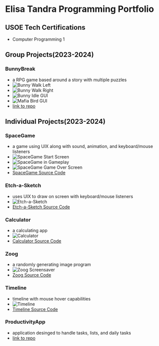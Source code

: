 # Elisa Tandra Programming Portfolio

## USOE Tech Certifications
* Computer Programming 1

## Group Projects(2023-2024)
### BunnyBreak
* a RPG game based around a story with multiple puzzles
* ![Bunny Walk Left](https://github.com/9606841/BunnyPrisonGame/blob/main/images/BunWalkLeft.gif?raw=true)
* ![Bunny Walk Right](https://github.com/9606841/BunnyPrisonGame/blob/main/images/BunWalkRight.gif?raw=true)
* ![Bunny Idle GUI](https://github.com/9606841/BunnyPrisonGame/blob/main/images/Bunny%20Idle.gif?raw=true)
* ![Mafia Bird GUI](https://github.com/9606841/BunnyPrisonGame/blob/main/images/MafiaBirdOB.png?raw=true)
* [link to repo](https://github.com/9606841/BunnyPrisonGame)

## Individual Projects(2023-2024)
### SpaceGame
* a game using UIX along with sound, animation, and keyboard/mouse listeners
* ![SpaceGame Start Screen](https://github.com/9606841/ProgrammingPortfolio/blob/main/images/SpaceGameStart.png?raw=true)
* ![SpaceGame in Gameplay](https://github.com/9606841/ProgrammingPortfolio/blob/main/images/SpaceGame.png?raw=true)
* ![SpaceGame Game Over Screen](https://github.com/9606841/ProgrammingPortfolio/blob/main/images/SpaceGameEnd.png?raw=true)
* [SpaceGame Source Code](https://github.com/9606841/ProgrammingPortfolio/blob/main/src/SpaceGame.zip)
### Etch-a-Sketch
* uses UIX to draw on screen with keyboard/mouse listeners
* ![Etch-a-Sketch](https://github.com/9606841/ProgrammingPortfolio/blob/main/images/Etch-a-Sketch.png?raw=true)
* [Etch-a-Sketch Source Code](https://github.com/9606841/ProgrammingPortfolio/blob/main/src/Etch_a_Sketch.zip)
### Calculator
* a calculating app
* ![Calculator](https://github.com/9606841/ProgrammingPortfolio/blob/main/images/Calculator.png?raw=true)
* [Calculator Source Code](https://github.com/9606841/ProgrammingPortfolio/blob/main/src/Calculator%202.zip)
### Zoog
* a randomly generating image program
* ![Zoog Screensaver](https://github.com/9606841/ProgrammingPortfolio/blob/main/images/Zoog.png?raw=true)
* [Zoog Source Code](https://github.com/9606841/ProgrammingPortfolio/blob/main/src/Zoog.zip)
### Timeline
* timeline with mouse hover capabilities
* ![Timeline](https://github.com/9606841/ProgrammingPortfolio/blob/main/images/Timeline.png?raw=true)
* [Timeline Source Code](https://github.com/9606841/ProgrammingPortfolio/blob/main/src/Timeline.zip)
### ProductivityApp
* application desinged to handle tasks, lists, and daily tasks
* [link to repo](https://github.com/9606841/ProductivityApp)
